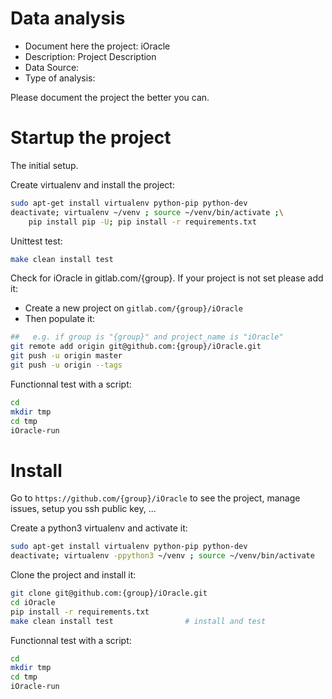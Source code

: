 # Data analysis
- Document here the project: iOracle
- Description: Project Description
- Data Source:
- Type of analysis:

Please document the project the better you can.

# Startup the project

The initial setup.

Create virtualenv and install the project:
```bash
sudo apt-get install virtualenv python-pip python-dev
deactivate; virtualenv ~/venv ; source ~/venv/bin/activate ;\
    pip install pip -U; pip install -r requirements.txt
```

Unittest test:
```bash
make clean install test
```

Check for iOracle in gitlab.com/{group}.
If your project is not set please add it:

- Create a new project on `gitlab.com/{group}/iOracle`
- Then populate it:

```bash
##   e.g. if group is "{group}" and project_name is "iOracle"
git remote add origin git@github.com:{group}/iOracle.git
git push -u origin master
git push -u origin --tags
```

Functionnal test with a script:

```bash
cd
mkdir tmp
cd tmp
iOracle-run
```

# Install

Go to `https://github.com/{group}/iOracle` to see the project, manage issues,
setup you ssh public key, ...

Create a python3 virtualenv and activate it:

```bash
sudo apt-get install virtualenv python-pip python-dev
deactivate; virtualenv -ppython3 ~/venv ; source ~/venv/bin/activate
```

Clone the project and install it:

```bash
git clone git@github.com:{group}/iOracle.git
cd iOracle
pip install -r requirements.txt
make clean install test                # install and test
```
Functionnal test with a script:

```bash
cd
mkdir tmp
cd tmp
iOracle-run
```

